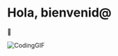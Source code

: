# Hola, bienvenid@

👋

![CodingGIF](https://github.com/simonemandolafinansi/simonemandolafinansi/assets/157828720/1cade270-d9fa-4c7d-9d26-ff9e3bfe2524)


